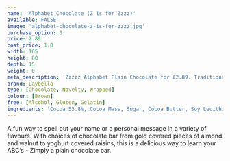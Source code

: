 ```yaml
---
name: 'Alphabet Chocolate (Z is for Zzzz)'
available: FALSE
image: 'alphabet-chocolate-z-is-for-zzzz.jpg'
purchase_option: 0
price: 2.89
cost_price: 1.8
width: 165
height: 80
depth: 15
weight: 0
meta_description: 'Zzzzz Alphabet Plain Chocolate for £2.89. Traditional sweet treats and more at Humbugs Confectionery Store. Specialists in satisfying your sweet tooth!'
brand: Laybella
type: [Chocolate, Novelty, Wrapped]
colour: [Brown]
free: [Alcohol, Gluten, Gelatin]
ingredients: 'Cocoa 53.8%, Cocoa Mass, Sugar, Cocoa Butter, Soy Lecithin, Flavouring: Natural Vanilla, Emulsifier'
---
```

A fun way to spell out your name or a personal message in a variety of flavours. With choices of chocolate bar from gold covered pieces of almond and walnut to yoghurt covered raisins, this is a delicious way to learn your ABC’s - Zimply a plain chocolate bar.